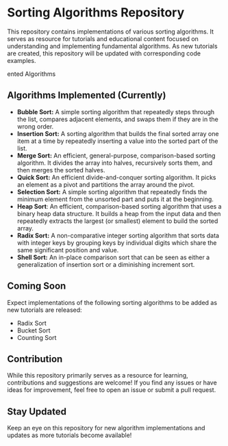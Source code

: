 # Sorting Algorithms Repository

This repository contains implementations of various sorting algorithms. It serves as resource for tutorials and educational content focused on understanding and implementing fundamental algorithms. As new tutorials are created, this repository will be updated with corresponding code examples.

ented Algorithms

## Algorithms Implemented (Currently)

* **Bubble Sort:** A simple sorting algorithm that repeatedly steps through the list, compares adjacent elements, and swaps them if they are in the wrong order.
* **Insertion Sort:** A sorting algorithm that builds the final sorted array one item at a time by repeatedly inserting a value into the sorted part of the list.
* **Merge Sort:** An efficient, general-purpose, comparison-based sorting algorithm. It divides the array into halves, recursively sorts them, and then merges the sorted halves.
* **Quick Sort:** An efficient divide-and-conquer sorting algorithm. It picks an element as a pivot and partitions the array around the pivot.
* **Selection Sort:** A simple sorting algorithm that repeatedly finds the minimum element from the unsorted part and puts it at the beginning.
* **Heap Sort**: An efficient, comparison-based sorting algorithm that uses a binary heap data structure. It builds a heap from the input data and then repeatedly extracts the largest (or smallest) element to build the sorted array.
* **Radix Sort:** A non-comparative integer sorting algorithm that sorts data with integer keys by grouping keys by individual digits which share the same significant position and value.
* **Shell Sort:** An in-place comparison sort that can be seen as either a generalization of insertion sort or a diminishing increment sort.




## Coming Soon

Expect implementations of the following sorting algorithms to be added as new tutorials are released:

* Radix Sort
* Bucket Sort
* Counting Sort

## Contribution

While this repository primarily serves as a resource for learning, contributions and suggestions are welcome! If you find any issues or have ideas for improvement, feel free to open an issue or submit a pull request.

## Stay Updated

Keep an eye on this repository for new algorithm implementations and updates as more tutorials become available!
